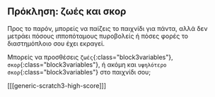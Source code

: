 ## Πρόκληση: ζωές και σκορ

Προς το παρόν, μπορείς να παίζεις το παιχνίδι για πάντα, αλλά δεν μετράει πόσους ιπποπόταμους πυροβολείς ή πόσες φορές το διαστημόπλοιο σου έχει εκραγεί.

Μπορείς να προσθέσεις `ζωές`{:class="block3variables"}, `σκορ`{:class="block3variables"}, ή ακόμη και `υψηλότερο σκορ`{:class="block3variables"} στο παιχνίδι σου;

[[[generic-scratch3-high-score]]]
